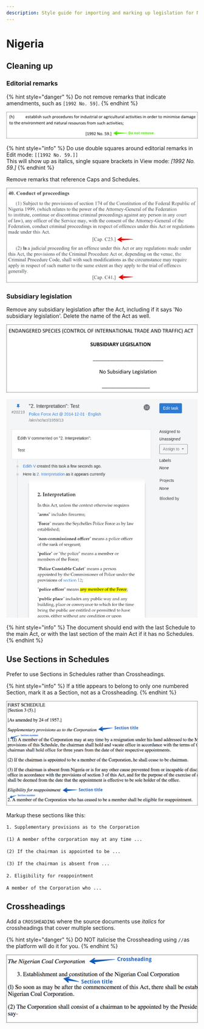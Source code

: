 ```yaml
---
description: Style guide for importing and marking up legislation for Nigeria.
---
```


# Nigeria

## Cleaning up

### Editorial remarks

{% hint style="danger" %}
Do not remove remarks that indicate amendments, such as `[1992 No. 59]`.
{% endhint %}

![](../../.gitbook/assets/remark-act.png)

{% hint style="info" %}
Do use double squares around editorial remarks in Edit mode: `[[1992 No. 59.]]`  
This will show up as italics, single square brackets in View mode: _\[1992 No. 59.\]_
{% endhint %}

Remove remarks that reference Caps and Schedules.

![](../../.gitbook/assets/remarks-cap.png)

### Subsidiary legislation

Remove any subsidiary legislation after the Act, including if it says 'No subsidiary legislation'. Delete the name of the Act as well. 

![](../../.gitbook/assets/subleg.png)



![](../../.gitbook/assets/image%20%2856%29.png)

{% hint style="info" %}
The document should end with the last Schedule to the main Act, or with the last section of the main Act if it has no Schedules.
{% endhint %}

## Use Sections in Schedules

Prefer to use Sections in Schedules rather than Crossheadings.

{% hint style="info" %}
If a title appears to belong to only one numbered Section, mark it as a Section, not as a Crossheading.
{% endhint %}

![](../../.gitbook/assets/schedule-section-titles.png)

Markup these sections like this:

```text
1. Supplementary provisions as to the Corporation

(1) A member ofthe corporation may at any time ...

(2) If the chairman is appointed to be ...

(3) If the chairman is absent from ...

2. Eligibility for reappointment

A member of the Corporation who ...
```

## Crossheadings

Add a `CROSSHEADING` where the source documents use _italics_ for crossheadings that cover multiple sections.

{% hint style="danger" %}
DO NOT italicise the Crossheading using `//`as the platform will do it for you.
{% endhint %}

![](../../.gitbook/assets/crossheading.png)



